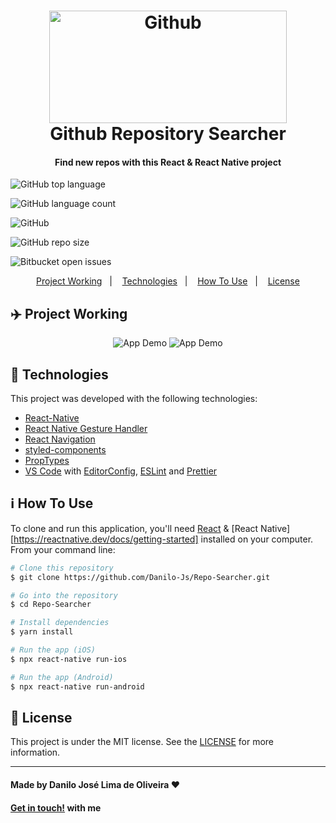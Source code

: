 <h1 align="center">
    <img alt="Github" src="https://github.githubassets.com/images/modules/open_graph/github-octocat.png" width="380" height="180"/>
    <br>
    Github Repository Searcher
</h1>

<h4 align="center">
  Find new repos with this React & React Native project
</h4>


<p align="center">
 
![GitHub top language](https://img.shields.io/github/languages/top/Danilo-Js/Repo-Searcher)
 
![GitHub language count](https://img.shields.io/github/languages/count/Danilo-Js/Repo-Searcher)

![GitHub](https://img.shields.io/github/license/Danilo-Js/Repo-Searcher)

![GitHub repo size](https://img.shields.io/github/repo-size/Danilo-Js/Repo-Searcher)

![Bitbucket open issues](https://img.shields.io/bitbucket/issues-raw/Danilo-Js/Repo-Searcher)
</p>

<p align="center" direction="row">
  <a href="#airplane-project-working">Project Working</a>&nbsp;&nbsp;&nbsp;|&nbsp;&nbsp;&nbsp;
  <a href="#rocket-technologies">Technologies</a>&nbsp;&nbsp;&nbsp;|&nbsp;&nbsp;&nbsp;
  <a href="#information_source-how-to-use">How To Use</a>&nbsp;&nbsp;&nbsp;|&nbsp;&nbsp;&nbsp;
  <a href="#memo-license">License</a>
</p>

## :airplane: Project Working

<p align="center">
  <img alt="App Demo" src="https://res.cloudinary.com/lukemorales/image/upload/v1563901304/readme_logos/designcode_screen_01_nxrabs.gif">
  <img alt="App Demo" src="https://res.cloudinary.com/lukemorales/image/upload/v1563901538/readme_logos/designcode_screen_02_kuvvwt.gif">
</p>

## :rocket: Technologies

This project was developed with the following technologies:

-  [React-Native](https://facebook.github.io/react-native/)
-  [React Native Gesture Handler](https://kmagiera.github.io/react-native-gesture-handler/)
-  [React Navigation](https://reactnavigation.org/)
-  [styled-components](https://www.styled-components.com/)
-  [PropTypes](https://github.com/facebook/prop-types)
-  [VS Code][vc] with [EditorConfig][vceditconfig], [ESLint][vceslint] and [Prettier][vcprettier]

## :information_source: How To Use

To clone and run this application, you'll need [React](https://reactjs.org/docs/getting-started.html) & [React Native][https://reactnative.dev/docs/getting-started] installed on your computer. From your command line:

```bash
# Clone this repository
$ git clone https://github.com/Danilo-Js/Repo-Searcher.git

# Go into the repository
$ cd Repo-Searcher

# Install dependencies
$ yarn install

# Run the app (iOS)
$ npx react-native run-ios

# Run the app (Android)
$ npx react-native run-android
```

## :memo: License
This project is under the MIT license. See the [LICENSE](https://github.com/Danilo-Js/Repo-Searcher/blob/master/LICENSE) for more information.

---

#### Made by Danilo José Lima de Oliveira ♥ 
#### [Get in touch!](https://www.linkedin.com/in/danilo-js/) with me 

[vc]: https://code.visualstudio.com/
[vceditconfig]: https://marketplace.visualstudio.com/items?itemName=EditorConfig.EditorConfig
[vceslint]: https://marketplace.visualstudio.com/items?itemName=dbaeumer.vscode-eslint
[vcprettier]: https://marketplace.visualstudio.com/items?itemName=esbenp.prettier-vscode
